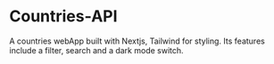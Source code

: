 # Countries-API
A countries webApp built with Nextjs, Tailwind for styling. Its features include a filter, search and a dark mode switch.
